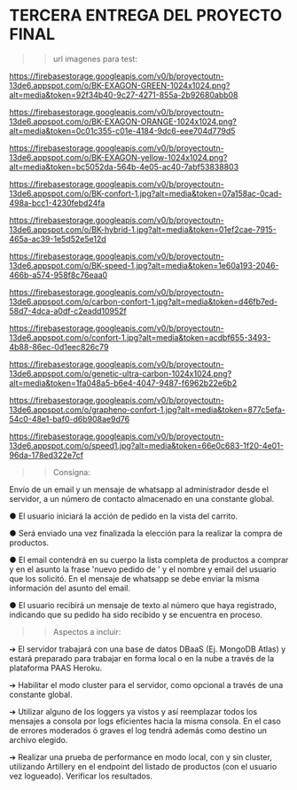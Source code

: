 # TERCERA ENTREGA DEL PROYECTO FINAL

>>url imagenes para test:

https://firebasestorage.googleapis.com/v0/b/proyectoutn-13de6.appspot.com/o/BK-EXAGON-GREEN-1024x1024.png?alt=media&token=92f34b40-9c27-4271-855a-2b92680abb08

https://firebasestorage.googleapis.com/v0/b/proyectoutn-13de6.appspot.com/o/BK-EXAGON-ORANGE-1024x1024.png?alt=media&token=0c01c355-c01e-4184-9dc6-eee704d779d5

https://firebasestorage.googleapis.com/v0/b/proyectoutn-13de6.appspot.com/o/BK-EXAGON-yellow-1024x1024.png?alt=media&token=bc5052da-564b-4e05-ac40-7abf53838803

https://firebasestorage.googleapis.com/v0/b/proyectoutn-13de6.appspot.com/o/BK-confort-1.jpg?alt=media&token=07a158ac-0cad-498a-bcc1-4230febd24fa

https://firebasestorage.googleapis.com/v0/b/proyectoutn-13de6.appspot.com/o/BK-hybrid-1.jpg?alt=media&token=01ef2cae-7915-465a-ac39-1e5d52e5e12d

https://firebasestorage.googleapis.com/v0/b/proyectoutn-13de6.appspot.com/o/BK-speed-1.jpg?alt=media&token=1e60a193-2046-466b-a574-958f8c76eaa0

https://firebasestorage.googleapis.com/v0/b/proyectoutn-13de6.appspot.com/o/carbon-confort-1.jpg?alt=media&token=d46fb7ed-58d7-4dca-a0df-c2eadd10952f

https://firebasestorage.googleapis.com/v0/b/proyectoutn-13de6.appspot.com/o/confort-1.jpg?alt=media&token=acdbf655-3493-4b88-86ec-0d1eec826c79

https://firebasestorage.googleapis.com/v0/b/proyectoutn-13de6.appspot.com/o/genetic-ultra-carbon-1024x1024.png?alt=media&token=1fa048a5-b6e4-4047-9487-f6962b22e6b2

https://firebasestorage.googleapis.com/v0/b/proyectoutn-13de6.appspot.com/o/grapheno-confort-1.jpg?alt=media&token=877c5efa-54c0-48e1-baf0-d6b908ae9d76

https://firebasestorage.googleapis.com/v0/b/proyectoutn-13de6.appspot.com/o/speed1.jpg?alt=media&token=66e0c683-1f20-4e01-96da-178ed322e7cf


>>Consigna: 

Envío de un email y un mensaje de whatsapp al administrador desde el servidor, a un número de contacto almacenado en una constante global.

● El usuario iniciará la acción de pedido en la vista del carrito.

● Será enviado una vez finalizada la elección para la realizar la compra de productos.

● El email contendrá en su cuerpo la lista completa de productos a comprar y en el asunto la frase 'nuevo pedido de ' y el nombre y email del usuario que los solicitó. En el mensaje de whatsapp se debe enviar la misma información del asunto del email.

● El usuario recibirá un mensaje de texto al número que haya registrado, indicando que su pedido ha sido recibido y se encuentra en proceso.

>>Aspectos a incluir:

➔ El servidor trabajará con una base de datos DBaaS (Ej. MongoDB Atlas) y estará preparado para trabajar en forma local o en la nube a través de la plataforma PAAS Heroku.

➔ Habilitar el modo cluster para el servidor, como opcional a través de una constante global.

➔ Utilizar alguno de los loggers ya vistos y así reemplazar todos los mensajes a consola por logs eficientes hacia la misma consola. En el caso de errores moderados ó graves el log tendrá además como destino un archivo elegido.

➔ Realizar una prueba de performance en modo local, con y sin cluster, utilizando Artillery en el endpoint del listado de productos (con el usuario vez logueado). Verificar los resultados.